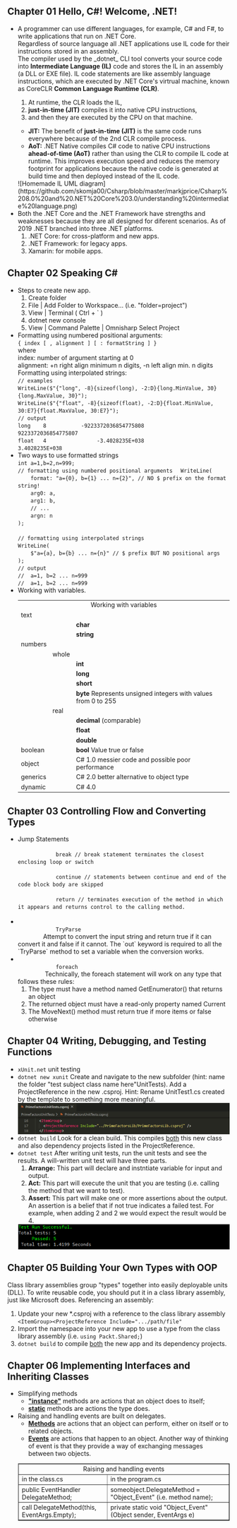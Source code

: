 <h2>Chapter 01 Hello, C#! Welcome, .NET!</h2>
<ul>
	<li>A programmer can use different languages, for example, C# and F#, to write applications that run on .NET Core. <br>Regardless of source language all .NET applications use IL code for their instructions stored in an assembly. <br> The compiler used by the _dotnet_ CLI tool converts your source code into <b>Intermediate Language (IL)</b> code and stores the IL in an assembly (a DLL or EXE file). IL code statements are like assembly language instructions, which are executed by .NET Core's virtrual machine, known as CoreCLR <b>Common Language Runtime (CLR)</b>.
	</li>
		<ol>
			<li>At runtime, the CLR loads the IL, </li>
			<li><b>just-in-time (JIT)</b> compiles it into native CPU instructions, </li>
			<li>and then they are executed by the CPU on that machine.</li>
		</ol>
		<ul>
			<li>
				<b>JIT:</b> The benefit of <b>just-in-time (JIT)</b> is the same code runs everywhere because of the 2nd CLR compile process.
			</li>
			<li>
				<b>AoT:</b> .NET Native compiles C# code to native CPU instructions <b>ahead-of-time (AoT)</b> rather than using the CLR to compile IL code at runtime. This improves execution speed and reduces the memory footprint for applications because the native code is generated at build time and then deployed instead of the IL code.
			</li>
		</ul>
		![Homemade IL UML diagram](https://github.com/skomja00/Csharp/blob/master/markjprice/Csharp%208.0%20and%20.NET%20Core%203.0/understanding%20intermediate%20language.png)
	</li>
	<li>Both the .NET Core and the .NET Framework have strengths and weaknesses because they are all designed for diferent scenarios. As of 2019 .NET branched into three .NET platforms. 
		<ol>
			<li>
				.NET Core: for cross-platform and new apps.
			</li>
			<li>
				.NET Framework: for legacy apps.
			</li>
			<li>
				Xamarin: for mobile apps.
			</li>
		</ol>
	</li>
</ul>
<h2>Chapter 02 Speaking C#</h2>
<ul>
	<li>Steps to create new app.
		<ol>
			<li>
				Create folder
			</li>
			<li>
				File | Add Folder to Workspace... (i.e. "folder=project")
			</li>
			<li>
				View | Terminal ( Ctrl + ` )
			</li>
			<li>
				dotnet new console
			</li>
			<li>
				View | Command Palette | Omnisharp Select Project
			</li>
		</ol>
	</li>
	<li>
		Formatting using numbered positional arguments:<br>
		<code>{ index [ , alignment ] [ : formatString ] }</code><br>
		where<br>
		index: number of argument starting at 0<br>
		alignment: +n right align minimum n digits, -n left align min. n digits<br>
		Formatting using interpolated strings:
			<code><br>// examples  </code><br>
			<code>WriteLine($"{"long", -8}{sizeof(long), -2:D}{long.MinValue, 30}{long.MaxValue, 30}"); </code><br> 
			<code>WriteLine($"{"float", -8}{sizeof(float), -2:D}{float.MinValue, 30:E7}{float.MaxValue, 30:E7}");  </code><br>
			<code>// output  </code><br>
			<code>long    8           -9223372036854775808           9223372036854775807  </code><br>
			<code>float   4                -3.4028235E+038                3.4028235E+038  </code><br>
	</li>
	<li>
		Two ways to use formatted strings<br>
			<code>int a=1,b=2,n=999;</code><br>
			<code>// formatting using numbered positional arguments  </code>
			<code>WriteLine(  </code><br>
			<code>&nbsp;&nbsp;&nbsp;&nbsp;format: "a={0}, b={1} ... n={2}", // NO $ prefix on the format string!</code><br>  
			<code>&nbsp;&nbsp;&nbsp;&nbsp;arg0: a,  </code><br>
			<code>&nbsp;&nbsp;&nbsp;&nbsp;arg1: b,  </code><br>
			<code>&nbsp;&nbsp;&nbsp;&nbsp;// ...  </code><br>
			<code>&nbsp;&nbsp;&nbsp;&nbsp;argn: n  </code><br>
			<code>);  </code><br>
			<br>
			<code>// formatting using interpolated strings  </code><br>
			<code>WriteLine(  </code><br>
			<code>&nbsp;&nbsp;&nbsp;&nbsp;$"a={a}, b={b} ... n={n}" // $ prefix BUT NO positional args  </code><br>
			<code>);  </code><br>
			<code>// output  </code><br>
			<code>//  a=1, b=2 ... n=999  </code><br>
			<code>//  a=1, b=2 ... n=999  </code><br>
		</code>
	</li>
	<li>
		Working with variables.
		<table>
		<tr>
		  <td colspan="3" align="center">Working with variables</td>
		</tr>
		<tr>
			<td colspan="3">text</td>
		</tr>
		<tr>
			<td></td>
			<td></td>
			<td><b>char</b></td>
		</tr>
		<tr>
			<td></td>
			<td></td>
			<td><b>string</b><br>  </td>
		</tr>
		<tr>
			<td colspan="3">numbers</td>
		</tr>
		<tr>
			<td></td>
			<td>whole</td>
			<td></td>
		</tr>
		<tr>
			<td></td>
			<td></td>
			<td><b>int</b></td>
		<tr>
			<td></td>
			<td></td>
			<td><b>long</b></td>
		</tr>
		<tr>
			<td></td>
			<td></td>
			<td><b>short</b></td>
		</tr>
		<tr>
			<td></td>
			<td></td>
			<td><b>byte</b> Represents unsigned integers with values from 0 to 255</td>
		</tr>
		<tr>
			<td></td>
			<td>real</td>
			<td></td>
		</tr>
		<tr>
			<td></td>
			<td></td>
			<td><b>decimal</b> (comparable)</td>
		</tr>
		<tr>
			<td></td>
			<td></td>
			<td><b>float</b></td>
		</tr>
		<tr>
			<td></td>
			<td></td>
			<td><b>double</b></td>
		</tr>
		<tr>
			<td>boolean</td>
			<td></td>
			<td><b>bool</b> Value true or false</td>
		</tr>
		<tr>
			<td>object</td>
			<td></td>
			<td>C# 1.0 messier code and possible poor performance</td>
		</tr>
		<tr>
			<td>generics</td>
			<td></td>
			<td>C# 2.0 better alternative to object type</td>
		</tr>
		<tr>
			<td>dynamic</td>
			<td></td>
			<td>C# 4.0 </td>
		</tr>
		</table>
	</li>
</ul>
<h2>Chapter 03 Controlling Flow and Converting Types</h2>
<ul>
	<li>
		Jump Statements<br>
		<code>
			break // break statement terminates the closest enclosing loop or switch<br>
			continue // statements between continue and end of the code block body are skipped<br>
			return // terminates execution of the method in which it appears and returns control to the calling method.
		</code>
	</li>
	<li>
		<code>
			TryParse
		</code>
		Attempt to convert the input string and return true if it can convert it and false if it cannot. The `out` keyword is required to all the `TryParse` method to set a variable when the conversion works.
	</li>
	<li>
		<code>
			foreach
		</code> Technically, the foreach statement will work on any type that follows these rules:<br>
		<ol>
			<li>
				The type must have a method named GetEnumerator() that returns an object
			</li>
			<li>
				The returned object must have a read-only property named Current
			</li>
			<li>
				The MoveNext() method must return true if more items or false otherwise
			</li>
		</ol>
	</li>
</ul>
<h2>Chapter 04 Writing, Debugging, and Testing Functions</h2>
<ul>
	<li>
		<code>xUnit.net</code> unit testing
	</li>
	<li>
		<code>dotnet new xunit</code> Create and navigate to the new subfolder (hint: name the folder "test subject class name here"UnitTests).
		Add a ProjectReference in the new .csproj.  Hint: Rename UnitTest1.cs created by the template to something more meaningful.<br>
	</li>
		<img src="https://github.com/skomja00/Csharp/blob/master/markjprice/Csharp%208.0%20and%20.NET%20Core%203.0/-test%20subject%20class%20name%20here-UnitTests.csproj.png" alt="..." align="center">	
	<li>
		<code>dotnet build</code> Look for a clean build. This compiles <u>both</u> this new class and also dependency projects listed in the ProjectReference.<br>
	</li> 
	<li>
		<code>dotnet test</code> After writing unit tests, run the unit tests and see the results. A will-written unit test will have three parts.<br>
		<ol>
			<li>
				<b>Arrange:</b> This part will declare and instntiate variable for input and output.
			</li>
			<li>
				<b>Act:</b> This part will execute the unit that you are testing (i.e. calling the method that we want to test).
			</li>
			<li>
				<b>Assert:</b> This part will make one or more assertions about the output. An assertion is a belief that if not true indicates a failed test. For example, when adding 2 and 2 we would expect the result would be 4.
			</li>
		</ol>
	</li>
		<img src="https://github.com/skomja00/Csharp/blob/master/markjprice/Csharp%208.0%20and%20.NET%20Core%203.0/-test%20subject%20class%20name%20here-UnitTests-dotnet-test-results.png" alt="..." align="center">
</ul>
<h2>Chapter 05 Building Your Own Types with OOP</h2>
Class library assemblies group "types" together into easily deployable units (DLL). To write reusable code, you should put it in a class library assembly, just like Microsoft does. Referencing an assembly:
<ol>
    <li>
		Update your new *.csproj with a reference to the class library assembly <code>&lt;ItemGroup&gt;&lt;ProjectReference Include=".../path/file"</code>
	</li>
    <li>
		Import the namespace into your new app to use a type from the class library assembly (i.e. <code>using Packt.Shared;</code>)
	</li>
    <li>
		<code>dotnet build</code> to compile <u>both</u> the new app and its dependency projects.
	</li>
</ol>
<h2>Chapter 06 Implementing Interfaces and Inheriting Classes</h2>
<ul>
	<li>
		Simplifying methods
		<ul>
			<li><b><u>"instance"</u></b> methods are actions that an object does to itself;</li>
			<li><b><u>static</u></b> methods are actions the type does.</li>
		</ul>
	</li>
	<li>
		Raising and handling events are built on delegates.
		<ul>
			<li>
				<b><u>Methods</u></b> are actions that an object can perform, either on itself or to related objects.
			</li>
			<li>
				<b><u>Events</u></b> are actions that happen to an object. Another way of thinking of event is that they provide a way of exchanging messages between two objects.
			</li>
		</ul>
		<table border="1">
			<tr>
			  <td colspan="2" align="center">Raising and handling events</td>
			</tr>
			<tr>
			  <td>in the class.cs</td>
			  <td>in the program.cs</td>
			</tr>
			<tr>
			  <td>public EventHandler DelegateMethod;</td>
			  <td>someobject.DelegateMethod = "Object_Event" (i.e. method name);</u></td>
			</tr>
			<tr>
			  <td>call DelegateMethod(this, EventArgs.Empty);</td>
			  <td>private static void "Object_Event"(Object sender, EventArgs e)</td>
			</tr>
		</table>
	</li>

</body>
</html>
